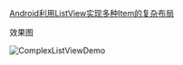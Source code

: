 [Android利用ListView实现多种Item的复杂布局](http://www.jianshu.com/p/7c9e58c18dee)

效果图

![ComplexListViewDemo](https://raw.githubusercontent.com/navyifanr/AndroidTrainingDemo/master/ComplexListViewDemo/demo/ComplexListViewDemo.gif)
